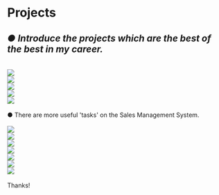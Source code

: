# Projects
## *● Introduce the projects which are the best of the best in my career.*
<br>
<div>
<img src = "https://user-images.githubusercontent.com/42164506/43884527-50571904-9bf1-11e8-8fbe-5ab79ffa838b.JPG">
</div>
<div>
<img src = "https://user-images.githubusercontent.com/42164506/43884752-e945539c-9bf1-11e8-9278-f325383a74da.JPG">
</div>
<div>
<img src = "https://user-images.githubusercontent.com/42164506/43884842-2ca2f64e-9bf2-11e8-9811-cc661714a3a0.JPG">
</div>
<div>
<img src = "https://user-images.githubusercontent.com/42164506/43884923-636a003c-9bf2-11e8-9662-09b9bfb53cb9.JPG">
</div>
<div>
<img src = "https://user-images.githubusercontent.com/42164506/43884968-876008e2-9bf2-11e8-817a-04c322986531.JPG">
</div>
<br>
<div>● There are more useful 'tasks' on the Sales Management System.</div>
<br>
<div>
<img src = "https://user-images.githubusercontent.com/42164506/43885144-02016d66-9bf3-11e8-8539-2cdb8ba33460.JPG">
</div>
<div>
<img src = "https://user-images.githubusercontent.com/42164506/43885198-2645fa5c-9bf3-11e8-89e7-450dad302422.JPG">
</div>
<div>
<img src = "https://user-images.githubusercontent.com/42164506/43885238-41fb54e0-9bf3-11e8-9f28-0bff7b4b87bf.JPG">
</div>
<div>
<img src = "https://user-images.githubusercontent.com/42164506/43885283-69dac4aa-9bf3-11e8-89a1-55c2695516bc.JPG">
</div>
<div>
<img src = "https://user-images.githubusercontent.com/42164506/43885313-83332f96-9bf3-11e8-9e84-172834a900fe.JPG">
</div>
<div>
<img src = "https://user-images.githubusercontent.com/42164506/43885357-a0eb068a-9bf3-11e8-91d2-a87d567998b2.JPG">
</div>
<div>
<img src = "https://user-images.githubusercontent.com/42164506/43885405-c288be36-9bf3-11e8-89b8-91ded8ade0ab.JPG">
</div>
<br>
Thanks!
